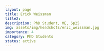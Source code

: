 ```yaml
---
layout: page
title: Erick Weissman
title2: 
description: PhD Student, ME, Sp25
img: assets/img/headshots/eric_weissman.jpg
importance: 4
category: PhD Students
status: active
---
```



